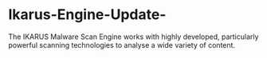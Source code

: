 # Ikarus-Engine-Update-
The IKARUS Malware Scan Engine works with highly developed, particularly powerful scanning technologies to analyse a wide variety of content.
